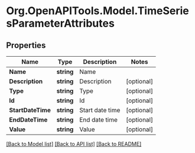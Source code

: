 # Org.OpenAPITools.Model.TimeSeriesParameterAttributes

## Properties

Name | Type | Description | Notes
------------ | ------------- | ------------- | -------------
**Name** | **string** | Name | 
**Description** | **string** | Description | [optional] 
**Type** | **string** | Type | [optional] 
**Id** | **string** | Id | [optional] 
**StartDateTime** | **string** | Start date time | [optional] 
**EndDateTime** | **string** | End date time | [optional] 
**Value** | **string** | Value | [optional] 

[[Back to Model list]](../README.md#documentation-for-models) [[Back to API list]](../README.md#documentation-for-api-endpoints) [[Back to README]](../README.md)

